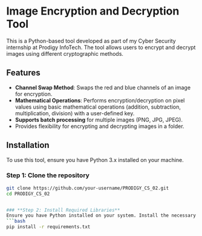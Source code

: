 # Image Encryption and Decryption Tool

This is a Python-based tool developed as part of my Cyber Security internship at Prodigy InfoTech. The tool allows users to encrypt and decrypt images using different cryptographic methods.

## Features
- **Channel Swap Method**: Swaps the red and blue channels of an image for encryption.
- **Mathematical Operations**: Performs encryption/decryption on pixel values using basic mathematical operations (addition, subtraction, multiplication, division) with a user-defined key.
- **Supports batch processing** for multiple images (PNG, JPG, JPEG).
- Provides flexibility for encrypting and decrypting images in a folder.

## Installation
To use this tool, ensure you have Python 3.x installed on your machine.

### Step 1: Clone the repository
```bash
git clone https://github.com/your-username/PRODIGY_CS_02.git
cd PRODIGY_CS_02


### **Step 2: Install Required Libraries**
Ensure you have Python installed on your system. Install the necessary libraries by running:
```bash
pip install -r requirements.txt

